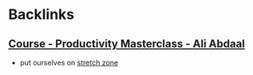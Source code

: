 
# Backlinks
## [Course - Productivity Masterclass - Ali Abdaal](<Course - Productivity Masterclass - Ali Abdaal.md>)
- put ourselves on [stretch zone](<stretch zone.md>)

